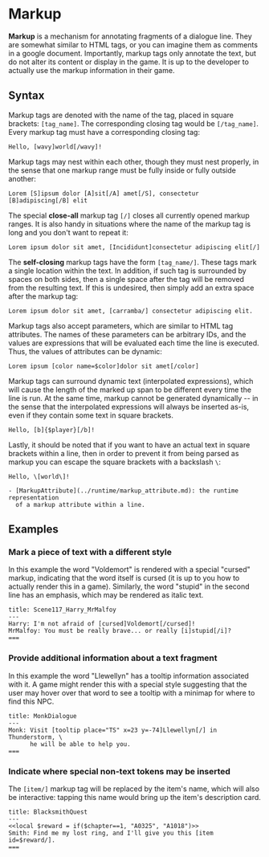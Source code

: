 # Markup

**Markup** is a mechanism for annotating fragments of a dialogue line. They are somewhat similar to
HTML tags, or you can imagine them as comments in a google document. Importantly, markup tags
only annotate the text, but do not alter its content or display in the game. It is up to the
developer to actually use the markup information in their game.


## Syntax

Markup tags are denoted with the name of the tag, placed in square brackets: `[tag_name]`. The
corresponding closing tag would be `[/tag_name]`. Every markup tag must have a corresponding
closing tag:

```yarn
Hello, [wavy]world[/wavy]!
```

Markup tags may nest within each other, though they must nest properly, in the sense that one
markup range must be fully inside or fully outside another:

```yarn
Lorem [S]ipsum dolor [A]sit[/A] amet[/S], consectetur [B]adipiscing[/B] elit
```

The special **close-all** markup tag `[/]` closes all currently opened markup ranges. It is also
handy in situations where the name of the markup tag is long and you don't want to repeat it:

```yarn
Lorem ipsum dolor sit amet, [Incididunt]consectetur adipiscing elit[/]
```

The **self-closing** markup tags have the form `[tag_name/]`. These tags mark a single location
within the text. In addition, if such tag is surrounded by spaces on both sides, then a single
space after the tag will be removed from the resulting text. If this is undesired, then simply
add an extra space after the markup tag:

```yarn
Lorem ipsum dolor sit amet, [carramba/] consectetur adipiscing elit.
```

Markup tags also accept parameters, which are similar to HTML tag attributes. The names of these
parameters can be arbitrary IDs, and the values are expressions that will be evaluated each time
the line is executed. Thus, the values of attributes can be dynamic:

```yarn
Lorem ipsum [color name=$color]dolor sit amet[/color]
```

Markup tags can surround dynamic text (interpolated expressions), which will cause the length of
the marked up span to be different every time the line is run. At the same time, markup cannot be
generated dynamically -- in the sense that the interpolated expressions will always be inserted
as-is, even if they contain some text in square brackets.

```yarn
Hello, [b]{$player}[/b]!
```

Lastly, it should be noted that if you want to have an actual text in square brackets within a
line, then in order to prevent it from being parsed as markup you can escape the square brackets
with a backslash `\`:

```yarn
Hello, \[world\]!
```

```{seealso}
- [MarkupAttribute](../runtime/markup_attribute.md): the runtime representation
  of a markup attribute within a line.
```


## Examples


### Mark a piece of text with a different style

In this example the word "Voldemort" is rendered with a special "cursed" markup, indicating that
the word itself is cursed (it is up to you how to actually render this in a game). Similarly, the
word "stupid" in the second line has an emphasis, which may be rendered as italic text.

```yarn
title: Scene117_Harry_MrMalfoy
---
Harry: I'm not afraid of [cursed]Voldemort[/cursed]!
MrMalfoy: You must be really brave... or really [i]stupid[/i]?
===
```


### Provide additional information about a text fragment

In this example the word "Llewellyn" has a tooltip information associated with it. A game might
render this with a special style suggesting that the user may hover over that word to see a
tooltip with a minimap for where to find this NPC.

```yarn
title: MonkDialogue
---
Monk: Visit [tooltip place="TS" x=23 y=-74]Llewellyn[/] in Thunderstorm, \
      he will be able to help you.
===
```


### Indicate where special non-text tokens may be inserted

The `[item/]` markup tag will be replaced by the item's name, which will also be interactive:
tapping this name would bring up the item's description card.

```yarn
title: BlacksmithQuest
---
<<local $reward = if($chapter==1, "A0325", "A1018")>>
Smith: Find me my lost ring, and I'll give you this [item id=$reward/].
===
```
